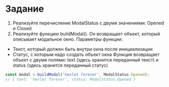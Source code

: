 # Задание
1. Реализуйте перечисление ModalStatus с двумя значениями: Opened и Closed
2. Реализуйте функцию buildModal(). Он возвращает объект, который описывает модальное окно. Параметры функции:
- Текст, который должен быть внутри окна после инициализации
- Статус, с которым надо создать объект окна
Функция возвращает объект с двумя полями: text (здесь хранится переданный текст) и status (здесь хранится переданный статус)
```js
const modal = buildModal('hexlet forever', ModalStatus.Opened);
// { text: 'hexlet forever', status: ModalStatus.Opened }
```